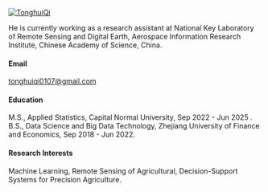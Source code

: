 

[![TonghuiQi](https://img.shields.io/badge/TonghuiQi-github-blue?logo=github)](https://github.com/TonghuiQi)

He is currently working as a research assistant at National Key Laboratory of Remote Sensing and Digital Earth, Aerospace Information Research Institute, Chinese Academy of Science, China.

#### Email
tonghuiqi0107@gmail.com

#### Education
M.S., Applied Statistics, Capital Normal University, Sep 2022 - Jun 2025 .\
B.S., Data Science and Big Data Technology, Zhejiang University of Finance and Economics, Sep 2018 - Jun 2022.

#### Research Interests
Machine Learning, Remote Sensing of Agricultural, Decision-Support Systems for Precision Agriculture.

